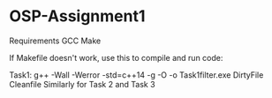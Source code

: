 # OSP-Assignment1
Requirements
GCC
Make

If Makefile doesn't work, use this to compile and run code: 

Task1: g++ -Wall -Werror -std=c++14 -g -O -o Task1filter.exe DirtyFile Cleanfile
Similarly for Task 2 and Task 3
